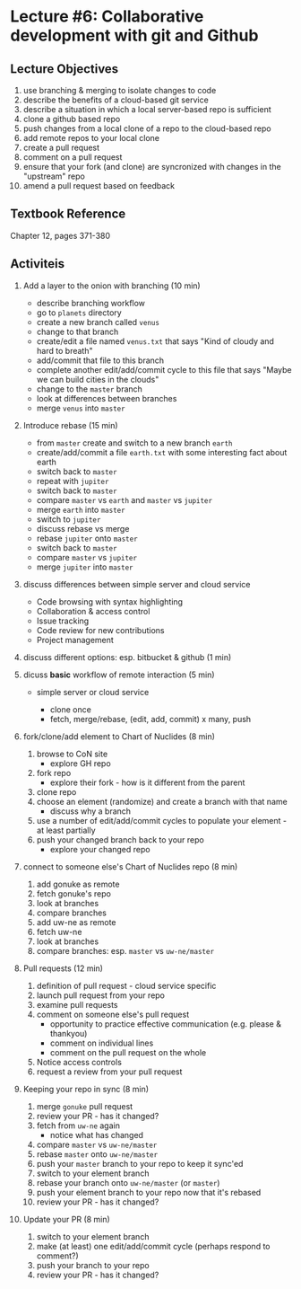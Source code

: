 # Lecture #6: Collaborative development with git and Github

## Lecture Objectives

1. use branching & merging to isolate changes to code
1. describe the benefits of a cloud-based git service
1. describe a situation in which a local server-based repo is sufficient
1. clone a github based repo
1. push changes from a local clone of a repo to the cloud-based repo
1. add remote repos to your local clone
1. create a pull request
1. comment on a pull request
1. ensure that your fork (and clone) are syncronized with changes in the
   "upstream" repo
1. amend a pull request based on feedback

## Textbook Reference

Chapter 12, pages 371-380

## Activiteis

1. Add a layer to the onion with branching (10 min)

   * describe branching workflow
   * go to `planets` directory
   * create a new branch called `venus`
   * change to that branch
   * create/edit a file named `venus.txt` that says "Kind of cloudy and hard to breath"
   * add/commit that file to this branch
   * complete another edit/add/commit cycle to this file that says "Maybe we
   can build cities in the clouds"
   * change to the `master` branch
   * look at differences between branches
   * merge `venus` into `master`

1. Introduce rebase (15 min)

   * from `master` create and switch to a new branch `earth`
   * create/add/commit a file `earth.txt` with some interesting fact about earth
   * switch back to `master`
   * repeat with `jupiter`
   * switch back to `master`
   * compare `master` vs `earth` and `master` vs `jupiter`
   * merge `earth` into `master`
   * switch to `jupiter`
   * discuss rebase vs merge
   * rebase `jupiter` onto `master`
   * switch back to `master`
   * compare `master` vs `jupiter`
   * merge `jupiter` into `master`

1. discuss differences between simple server and cloud service

   * Code browsing with syntax highlighting
   * Collaboration & access control
   * Issue tracking
   * Code review for new contributions
   * Project management

1. discuss different options: esp. bitbucket & github (1 min)

1. dicuss **basic** workflow of remote interaction (5 min)

   * simple server or cloud service

     * clone once
     * fetch, merge/rebase, (edit, add, commit) x many, push 

1. fork/clone/add element to Chart of Nuclides  (8 min)
   1. browse to CoN site
      * explore GH repo
   1. fork repo
      * explore their fork - how is it different from the parent
   1. clone repo
   1. choose an element (randomize) and create a branch with that name
      * discuss why a branch
   1. use a number of edit/add/commit cycles to populate your element - at least partially
   1. push your changed branch back to your repo
      * explore your changed repo

1. connect to someone else's Chart of Nuclides repo  (8 min)
   1. add gonuke as remote
   1. fetch gonuke's repo
   1. look at branches
   1. compare branches
   1. add uw-ne as remote
   1. fetch uw-ne
   1. look at branches
   1. compare branches: esp. `master` vs `uw-ne/master`

1. Pull requests (12 min)
   1. definition of pull request - cloud service specific
   1. launch pull request from your repo
   1. examine pull requests
   1. comment on someone else's pull request
      * opportunity to practice effective communication (e.g. please &
        thankyou)
      * comment on individual lines
      * comment on the pull request on the whole
   1. Notice access controls
   1. request a review from your pull request

1. Keeping your repo in sync  (8 min)
   1. merge `gonuke` pull request
   1. review your PR - has it changed?
   1. fetch from `uw-ne` again
      * notice what has changed
   1. compare `master` vs `uw-ne/master`
   1. rebase `master` onto `uw-ne/master`
   1. push your `master` branch to your repo to keep it sync'ed
   1. switch to your element branch
   1. rebase your branch onto `uw-ne/master` (or `master`)
   1. push your element branch to your repo now that it's rebased
   1. review your PR - has it changed?

1. Update your PR (8 min)
   1. switch to your element branch
   1. make (at least) one edit/add/commit cycle (perhaps respond to comment?)
   1. push your branch to your repo
   1. review your PR - has it changed?

